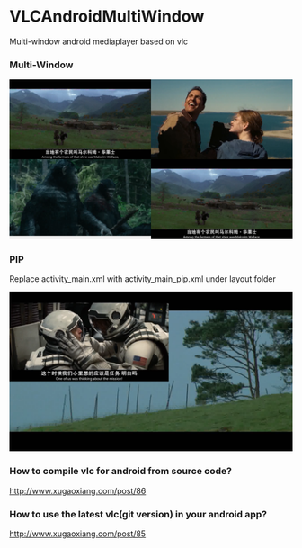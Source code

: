 # VLCAndroidMultiWindow
Multi-window android mediaplayer based on vlc

### Multi-Window
![](https://raw.githubusercontent.com/djstava/PostsCollection/master/images/android/vlc/multiVlc.png)

### PIP

Replace activity_main.xml with activity_main_pip.xml under layout folder

![](https://raw.githubusercontent.com/djstava/PostsCollection/master/images/android/vlc/multiVlc_pip.png)



### How to compile vlc for android from source code? 

<http://www.xugaoxiang.com/post/86>


### How to use the latest vlc(git version) in your android app?

<http://www.xugaoxiang.com/post/85>
